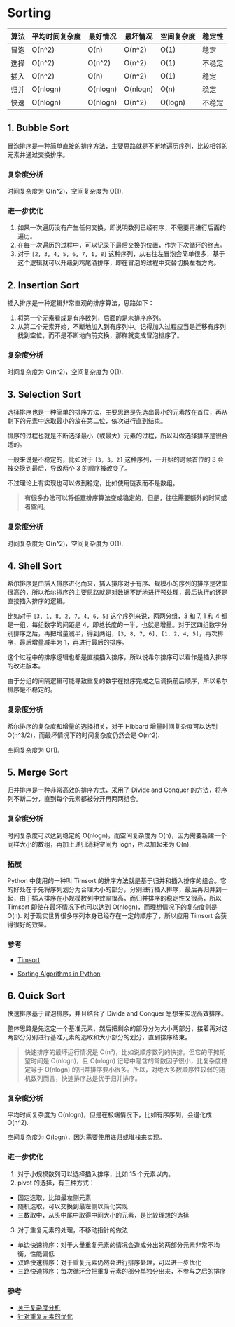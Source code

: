 # Sorting

| 算法 | 平均时间复杂度 | 最好情况 | 最坏情况 | 空间复杂度 | 稳定性 |
| ---- | -------------- | -------- | -------- | ---------- | ------ |
| 冒泡 | O(n^2)         | O(n)     | O(n^2)   | O(1)       | 稳定   |
| 选择 | O(n^2)         | O(n^2)   | O(n^2)   | O(1)       | 不稳定 |
| 插入 | O(n^2)         | O(n)     | O(n^2)   | O(1)       | 稳定   |
| 归并 | O(nlogn)       | O(nlogn) | O(nlogn) | O(n)       | 稳定   |
| 快速 | O(nlogn)       | O(nlogn) | O(n^2)   | O(logn)    | 不稳定 |

## 1. Bubble Sort

冒泡排序是一种简单直接的排序方法，主要思路就是不断地遍历序列，比较相邻的元素并通过交换排序。

### 复杂度分析

时间复杂度为 O(n^2)，空间复杂度为 O(1).

### 进一步优化

1. 如果一次遍历没有产生任何交换，即说明数列已经有序，不需要再进行后面的遍历。
2. 在每一次遍历的过程中，可以记录下最后交换的位置，作为下次循环的终点。
3. 对于 `[2, 3, 4, 5, 6, 7, 1, 8]` 这种序列，从右往左冒泡会简单很多，基于这个逻辑就可以升级到鸡尾酒排序，即在冒泡的过程中交替切换左右方向。

## 2. Insertion Sort

插入排序是一种逻辑非常直观的排序算法，思路如下：

1. 将第一个元素看成是有序数列，后面的是未排序序列。
2. 从第二个元素开始，不断地加入到有序列中。记得加入过程应当是迁移有序列找到空位，而不是不断地向前交换，那样就变成冒泡排序了。

### 复杂度分析

时间复杂度为 O(n^2)，空间复杂度为 O(1).

## 3. Selection Sort

选择排序也是一种简单的排序方法，主要思路是先选出最小的元素放在首位，再从剩下的元素中选取最小的放在第二位，依次进行直到结束。

排序的过程也就是不断选择最小（或最大）元素的过程，所以叫做选择排序是很合适的。

一般来说是不稳定的，比如对于 `[3, 3, 2]` 这种序列，一开始的时候首位的 3 会被交换到最后，导致两个 3 的顺序被改变了。

不过理论上有实现也可以做到稳定，比如使用链表而不是数组。

> **有很多办法可以将任意排序算法变成稳定的，但是，往往需要额外的时间或者空间**。

### 复杂度分析

时间复杂度为 O(n^2)，空间复杂度为 O(1).

## 4. Shell Sort

希尔排序是由插入排序进化而来，插入排序对于有序、规模小的序列的排序是效率很高的，所以希尔排序的主要思路就是对数据不断地进行预处理，最后执行的还是直接插入排序的逻辑。

比如对于 `[3, 1, 8, 2, 7, 4, 6, 5]` 这个序列来说，两两分组，3 和 7, 1 和 4 都是一组，每组数字的间距是 4，即总长度的一半，也就是增量。对于这四组数字分别排序之后，再把增量减半，得到两组，`[3, 8, 7, 6], [1, 2, 4, 5]`，再次排序，最后增量减半为 1，再进行最后的排序。

这个过程中的排序逻辑也都是直接插入排序，所以说希尔排序可以看作是插入排序的改进版本。

由于分组的间隔逻辑可能导致重复的数字在排序完成之后调换前后顺序，所以希尔排序是不稳定的。

### 复杂度分析

希尔排序的复杂度和增量的选择相关，对于 Hibbard 增量时间复杂度可以达到 O(n^3/2)，而最坏情况下的时间复杂度仍然会是 O(n^2).

空间复杂度为 O(1).

## 5. Merge Sort

归并排序是一种非常高效的排序方式，采用了 Divide and Conquer 的方法，将序列不断二分，直到每个元素都被分开再两两组合。

### 复杂度分析

时间复杂度可以达到稳定的 O(nlogn)，而空间复杂度为 O(n)，因为需要新建一个同样大小的数组，再加上递归消耗空间为 logn，所以加起来为 O(n).

### 拓展

Python 中使用的一种叫 Timsort 的排序方法就是基于归并和插入排序的组合。它的好处在于先将序列划分为合理大小的部分，分别进行插入排序，最后再归并到一起，由于插入排序在小规模数列中效率很高，而归并排序的稳定性又很高，所以 Timsort 即使在最坏情况下也可以达到 O(nlogn)，而理想情况下的复杂度则是 O(n). 对于现实世界很多序列本身已经存在一定的顺序了，所以应用 Timsort 会获得很好的效果。

### 参考

- [Timsort](https://en.wikipedia.org/wiki/Timsort)

- [Sorting Algorithms in Python](https://realpython.com/sorting-algorithms-python/#the-merge-sort-algorithm-in-python)

## 6. Quick Sort

快速排序基于冒泡排序，并且结合了 Divide and Conquer 思想来实现高效排序。

整体思路是先选定一个基准元素，然后把剩余的部分分为大小两部分，接着再对这两部分分别进行基准元素的选取和大小部分的划分，直到排序结束。

> 快速排序的最坏运行情况是 O(n²)，比如说顺序数列的快排。但它的平摊期望时间是 O(nlogn)，且 O(nlogn) 记号中隐含的常数因子很小，比复杂度稳定等于 O(nlogn) 的归并排序要小很多。所以，对绝大多数顺序性较弱的随机数列而言，快速排序总是优于归并排序。

### 复杂度分析

平均时间复杂度为 O(nlogn)，但是在极端情况下，比如有序序列，会退化成 O(n^2).

空间复杂度为 O(logn)，因为需要使用递归或堆栈来实现。

### 进一步优化

1. 对于小规模数列可以选择插入排序，比如 15 个元素以内。
2. pivot 的选择，有三种方式：
  - 固定选取，比如最左侧元素
  - 随机选取，可以交换到最左侧以简化实现
  - 三数取中，从头中尾中取得中间大小的元素，是比较理想的选择
3. 对于重复元素的处理，不移动指针的做法
  - 单边快速排序：对于大量重复元素的情况会造成分出的两部分元素非常不均衡，性能偏低
  - 双路快速排序：对于重复元素仍然会进行排序处理，可以进一步优化
  - 三路快速排序：每次循环会把重复元素的部分单独分出来，不参与之后的排序

### 参考

- [关于复杂度分析](https://www.cnblogs.com/HDK2016/p/6876313.html)
- [针对重复元素的优化](https://segmentfault.com/a/1190000021726667)
